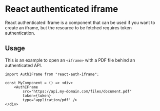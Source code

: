 # React authenticated iframe

React authenticated iframe is a component that can be used if you want to create an iframe, but the resource to be fetched requires token authentication.

## Usage

This is an example to open an `<iframe>` with a PDF file behind an authenticated API.

```
import AuthIFrame from "react-auth-iframe";

const MyComponent = () => <div>
    <AuthIFrame
        src="https://api.my-domain.com/files/document.pdf"
        token={token}
        type="application/pdf" />
</div>
```
